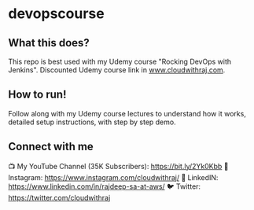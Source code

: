 # devopscourse
## What this does?
This repo is best used with my Udemy course "Rocking DevOps with Jenkins". Discounted Udemy course link in www.cloudwithraj.com.

## How to run!
Follow along with my Udemy course lectures to understand how it works, detailed setup instructions, with step by step demo. 

## Connect with me
📺 My YouTube Channel (35K Subscribers): https://bit.ly/2Yk0Kbb
🤳 Instagram: https://www.instagram.com/cloudwithraj/
🏢 LinkedIN: https://www.linkedin.com/in/rajdeep-sa-at-aws/ 
🐦 Twitter: https://twitter.com/cloudwithraj
